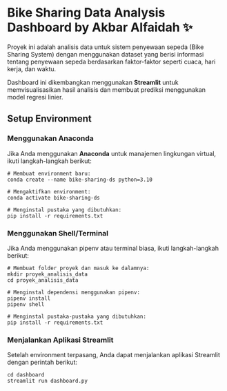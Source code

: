 # Bike Sharing Data Analysis Dashboard by Akbar Alfaidah ✨

Proyek ini adalah analisis data untuk sistem penyewaan sepeda (Bike Sharing System) dengan menggunakan dataset yang berisi informasi tentang penyewaan sepeda berdasarkan faktor-faktor seperti cuaca, hari kerja, dan waktu.

Dashboard ini dikembangkan menggunakan **Streamlit** untuk memvisualisasikan hasil analisis dan membuat prediksi menggunakan model regresi linier.

## Setup Environment

### Menggunakan Anaconda

Jika Anda menggunakan **Anaconda** untuk manajemen lingkungan virtual, ikuti langkah-langkah berikut:
```
# Membuat environment baru:
conda create --name bike-sharing-ds python=3.10

# Mengaktifkan environment:
conda activate bike-sharing-ds

# Menginstal pustaka yang dibutuhkan:
pip install -r requirements.txt
```

### Menggunakan Shell/Terminal

Jika Anda menggunakan pipenv atau terminal biasa, ikuti langkah-langkah berikut:
```
# Membuat folder proyek dan masuk ke dalamnya:
mkdir proyek_analisis_data
cd proyek_analisis_data

# Menginstal dependensi menggunakan pipenv:
pipenv install
pipenv shell

# Menginstal pustaka-pustaka yang dibutuhkan:
pip install -r requirements.txt
```

### Menjalankan Aplikasi Streamlit
Setelah environment terpasang, Anda dapat menjalankan aplikasi Streamlit dengan perintah berikut:
```
cd dashboard
streamlit run dashboard.py
```
